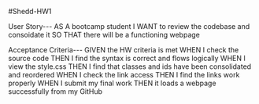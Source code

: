 #Shedd-HW1

User Story---
AS A bootcamp student
I WANT to review the codebase and consoidate it
SO THAT there will be a functioning webpage

Acceptance Criteria---
GIVEN the HW criteria is met
WHEN I check the source code
THEN I find the syntax is correct and flows logically
WHEN I view the style.css
THEN I find that classes and ids have been consolidated and reordered
WHEN I check the link access
THEN I find the links work properly
WHEN I submit my final work
THEN it loads a webpage successfully from my GitHub